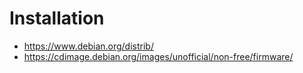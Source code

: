 # Installation
- https://www.debian.org/distrib/
- https://cdimage.debian.org/images/unofficial/non-free/firmware/
